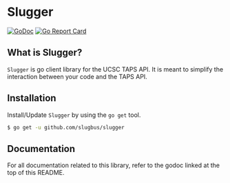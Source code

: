 # Slugger
[![GoDoc](https://godoc.org/github.com/slugbus/slugger?status.svg)](https://godoc.org/github.com/slugbus/slugger) [![Go Report Card](https://goreportcard.com/badge/github.com/slugbus/slugger)](https://goreportcard.com/report/github.com/slugbus/slugger)

## What is Slugger?
`Slugger` is  go client library for the UCSC TAPS API. It is meant to simplify the interaction between your code and the TAPS API.

## Installation
Install/Update `Slugger` by using the `go get` tool.

```bash
$ go get -u github.com/slugbus/slugger
```

## Documentation
For all documentation related to this library, refer to the godoc linked at the top of this README.
